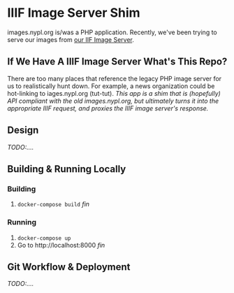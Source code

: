 # IIIF Image Server Shim

images.nypl.org is/was a PHP application.
Recently, we've been trying to serve our images from [our IIF Image Server](https://github.com/NYPL/cantaloupe).

## If We Have A IIIF Image Server What's This Repo?

There are too many places that reference the legacy PHP image server for
us to realistically hunt down. For example, a news organization could be hot-linking
to iages.nypl.org (tut-tut). _This app is a shim that is (hopefully) API compliant with the old
images.nypl.org, but ultimately turns it into the appropriate IIIF request, and proxies
the IIIF image server's response._

## Design

_TODO:...._

## Building & Running Locally

### Building

1.  `docker-compose build`
_fin_

### Running

1.  `docker-compose up`
2.  Go to http://localhost:8000
_fin_

## Git Workflow & Deployment

_TODO:...._
